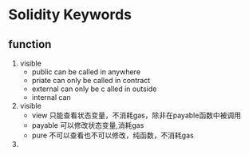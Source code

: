 # Solidity Keywords

## function 

1. visible
   + public  can  be called in anywhere
   + priate  can only be called in contract
   + external can only be c alled in outside
   + internal  can 
2. visible
   + view  只能查看状态变量，不消耗gas，除非在payable函数中被调用
   + payable 可以修改状态变量,消耗gas
   + pure 不可以查看也不可以修改，纯函数，不消耗gas
3. 

